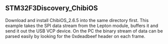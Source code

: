 STM32F3Discovery_ChibiOS
-----------
Download and install ChibiOS_2.6.5 into the same directory first. 
This example takes the SPI data stream from the Lepton module, buffers it and send it out the USB VCP device. On the PC the binary stream of data can be parsed easily by looking for the 0xdeadbeef header on each frame.

